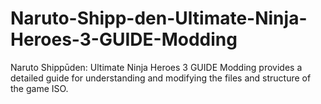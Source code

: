 # Naruto-Shipp-den-Ultimate-Ninja-Heroes-3-GUIDE-Modding
Naruto Shippūden: Ultimate Ninja Heroes 3 GUIDE Modding provides a detailed guide for understanding and modifying the files and structure of the game ISO.
